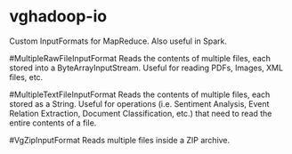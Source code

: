 # vghadoop-io

Custom InputFormats for MapReduce. Also useful in Spark.

#MultipleRawFileInputFormat
Reads the contents of multiple files, each stored into a ByteArrayInputStream. 
Useful for reading PDFs, Images, XML files, etc.

#MultipleTextFileInputFormat
Reads the contents of multiple files, each stored as a String. 
Useful for operations (i.e. Sentiment Analysis, Event Relation Extraction, Document Classification, etc.) that need to read the entire contents of a file.

#VgZipInputFormat
Reads multiple files inside a ZIP archive.
